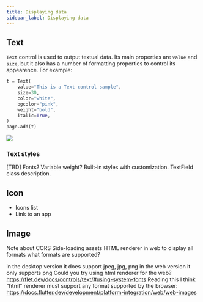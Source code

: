 ```yaml
---
title: Displaying data
sidebar_label: Displaying data
---
```


## Text

`Text` control is used to output textual data. Its main properties are `value` and `size`, but it also has a number of formatting properties to control its appearence. For example:

```python
t = Text(
    value="This is a Text control sample",
    size=30,
    color="white",
    bgcolor="pink",
    weight="bold",
    italic=True,
)
page.add(t)
```
<img src="/img/docs/getting-started/displaying-data-text.png" className="screenshot-50" />

### Text styles

[TBD]
Fonts?
Variable weight?
Built-in styles with customization.
TextField class description.



## Icon

* Icons list
* Link to an app

## Image

Note about CORS
Side-loading assets
HTML renderer in web to display all formats
what formats are supported?

in the desktop version it does support jpeg, jpg, png
in the web version it only supports png 
Could you try using html renderer for the web? https://flet.dev/docs/controls/text/#using-system-fonts
Reading this I think "html" renderer must support any format supported by the browser: https://docs.flutter.dev/development/platform-integration/web/web-images